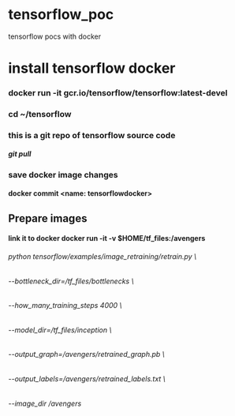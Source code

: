 # tensorflow_poc
tensorflow pocs with docker

# install tensorflow docker
### docker run -it gcr.io/tensorflow/tensorflow:latest-devel
### cd ~/tensorflow 
### this is a git repo of tensorflow source code
##### git pull 

### save docker image changes
#### docker commit <dockerId> <name: tensorflowdocker>
## Prepare images
#### link it to docker  docker run -it -v $HOME/tf_files:/avengers 
  
###### python tensorflow/examples/image_retraining/retrain.py \
###### --bottleneck_dir=/tf_files/bottlenecks \
###### --how_many_training_steps 4000 \
###### --model_dir=/tf_files/inception \
###### --output_graph=/avengers/retrained_graph.pb \
###### --output_labels=/avengers/retrained_labels.txt \
###### --image_dir /avengers

